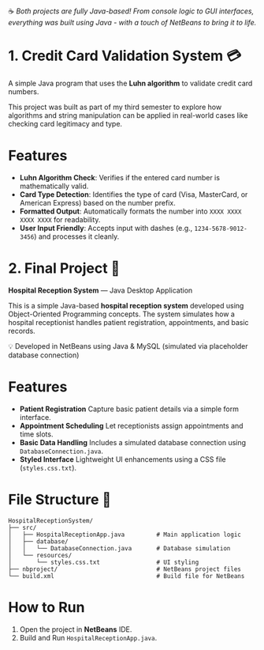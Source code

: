 ☕️ *Both projects are fully Java-based! From console logic to GUI interfaces, everything was built using Java - with a touch of NetBeans to bring it to life.*

# 1. Credit Card Validation System 💳
A simple Java program that uses the **Luhn algorithm** to validate credit card numbers.

This project was built as part of my third semester to explore how algorithms and string manipulation can be applied in real-world cases like checking card legitimacy and type.


# Features
* **Luhn Algorithm Check**: Verifies if the entered card number is mathematically valid.
* **Card Type Detection**: Identifies the type of card (Visa, MasterCard, or American Express) based on the number prefix.
* **Formatted Output**: Automatically formats the number into `XXXX XXXX XXXX XXXX` for readability.
* **User Input Friendly**: Accepts input with dashes (e.g., `1234-5678-9012-3456`) and processes it cleanly.

# 2. Final Project 📑

**Hospital Reception System** — Java Desktop Application

This is a simple Java-based **hospital reception system** developed using Object-Oriented Programming concepts. The system simulates how a hospital receptionist handles patient registration, appointments, and basic records.

💡 Developed in NetBeans using Java & MySQL (simulated via placeholder database connection)


# Features
* **Patient Registration**
  Capture basic patient details via a simple form interface.
* **Appointment Scheduling**
  Let receptionists assign appointments and time slots.
* **Basic Data Handling**
  Includes a simulated database connection using `DatabaseConnection.java`.
* **Styled Interface**
  Lightweight UI enhancements using a CSS file (`styles.css.txt`).

# File Structure 📁
```
HospitalReceptionSystem/
├── src/
│   ├── HospitalReceptionApp.java         # Main application logic
│   ├── database/
│   │   └── DatabaseConnection.java       # Database simulation
│   └── resources/
│       └── styles.css.txt                # UI styling
├── nbproject/                            # NetBeans project files
└── build.xml                             # Build file for NetBeans
```

# How to Run
1. Open the project in **NetBeans** IDE.
2. Build and Run `HospitalReceptionApp.java`.
